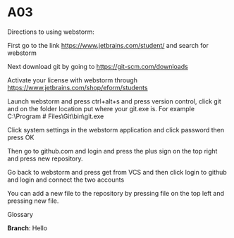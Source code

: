 # A03
Directions to using webstorm:

First go to the link https://www.jetbrains.com/student/ and search for webstorm

Next download git by going to https://git-scm.com/downloads

Activate your license with webstorm through https://www.jetbrains.com/shop/eform/students

Launch webstorm and press ctrl+alt+s and press version control, click git and on the folder location put where your git.exe is. For example C:\Program #  Files\Git\bin\git.exe

Click system settings in the webstorm application and click password then press OK

Then go to github.com and login and press the plus sign on the top right and press new repository.

Go back to webstorm and press get from VCS and then click login to github and login and connect the two accounts

You can add a new file to the repository by pressing file on the top left and pressing new file.

Glossary

**Branch**: Hello
